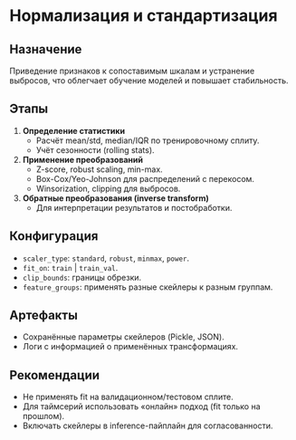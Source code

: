 # Нормализация и стандартизация

## Назначение
Приведение признаков к сопоставимым шкалам и устранение выбросов, что облегчает обучение моделей и повышает стабильность.

## Этапы
1. **Определение статистики**
   - Расчёт mean/std, median/IQR по тренировочному сплиту.
   - Учёт сезонности (rolling stats).
2. **Применение преобразований**
   - Z-score, robust scaling, min-max.
   - Box-Cox/Yeo-Johnson для распределений с перекосом.
   - Winsorization, clipping для выбросов.
3. **Обратные преобразования (inverse transform)**
   - Для интерпретации результатов и постобработки.

## Конфигурация
- `scaler_type`: `standard`, `robust`, `minmax`, `power`.
- `fit_on`: `train` | `train_val`.
- `clip_bounds`: границы обрезки.
- `feature_groups`: применять разные скейлеры к разным группам.

## Артефакты
- Сохранённые параметры скейлеров (Pickle, JSON).
- Логи с информацией о применённых трансформациях.

## Рекомендации
- Не применять fit на валидационном/тестовом сплите.
- Для таймсерий использовать «онлайн» подход (fit только на прошлом).
- Включать скейлеры в inference-пайплайн для согласованности.
